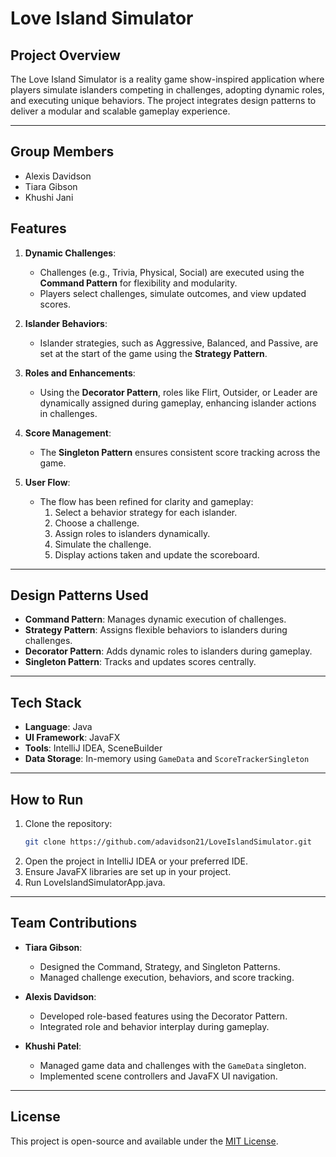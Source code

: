 # Love Island Simulator

## Project Overview
The Love Island Simulator is a reality game show-inspired application where players simulate islanders competing in challenges, adopting dynamic roles, and executing unique behaviors. The project integrates design patterns to deliver a modular and scalable gameplay experience.

---
## Group Members
- Alexis Davidson
- Tiara Gibson
- Khushi Jani 

## Features
1. **Dynamic Challenges**:
   - Challenges (e.g., Trivia, Physical, Social) are executed using the **Command Pattern** for flexibility and modularity.
   - Players select challenges, simulate outcomes, and view updated scores.

2. **Islander Behaviors**:
   - Islander strategies, such as Aggressive, Balanced, and Passive, are set at the start of the game using the **Strategy Pattern**.

3. **Roles and Enhancements**:
   - Using the **Decorator Pattern**, roles like Flirt, Outsider, or Leader are dynamically assigned during gameplay, enhancing islander actions in challenges.

4. **Score Management**:
   - The **Singleton Pattern** ensures consistent score tracking across the game.

5. **User Flow**:
   - The flow has been refined for clarity and gameplay:  
     1. Select a behavior strategy for each islander.  
     2. Choose a challenge.  
     3. Assign roles to islanders dynamically.  
     4. Simulate the challenge.  
     5. Display actions taken and update the scoreboard.

---

## Design Patterns Used
- **Command Pattern**: Manages dynamic execution of challenges.
- **Strategy Pattern**: Assigns flexible behaviors to islanders during challenges.
- **Decorator Pattern**: Adds dynamic roles to islanders during gameplay.
- **Singleton Pattern**: Tracks and updates scores centrally.


---

## Tech Stack
- **Language**: Java  
- **UI Framework**: JavaFX  
- **Tools**: IntelliJ IDEA, SceneBuilder  
- **Data Storage**: In-memory using `GameData` and `ScoreTrackerSingleton`

---

## How to Run
1. Clone the repository:
   ```bash
   git clone https://github.com/adavidson21/LoveIslandSimulator.git
2. Open the project in IntelliJ IDEA or your preferred IDE.
3. Ensure JavaFX libraries are set up in your project.
4. Run LoveIslandSimulatorApp.java.

---

## Team Contributions
- **Tiara Gibson**:
  - Designed the Command, Strategy, and Singleton Patterns.
  - Managed challenge execution, behaviors, and score tracking.

- **Alexis Davidson**:
  - Developed role-based features using the Decorator Pattern.
  - Integrated role and behavior interplay during gameplay.

- **Khushi Patel**:
  - Managed game data and challenges with the `GameData` singleton.
  - Implemented scene controllers and JavaFX UI navigation.

---

## License
This project is open-source and available under the [MIT License](LICENSE).



